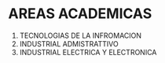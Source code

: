 # AREAS ACADEMICAS

1. TECNOLOGIAS DE LA INFROMACION
2. INDUSTRIAL ADMISTRATTIVO
3. INDUSTRIAL ELECTRICA Y ELECTRONICA
